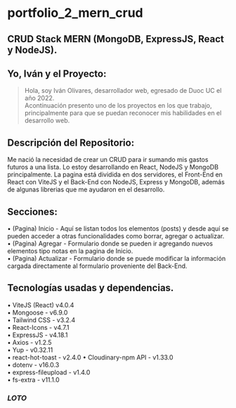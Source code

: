 # portfolio_2_mern_crud

## CRUD Stack MERN (MongoDB, ExpressJS, React y NodeJS).

## Yo, Iván y el Proyecto:
> Hola, soy Iván Olivares, desarrollador web, egresado de Duoc UC el año 2022.  
> Acontinuación presento uno de los proyectos en los que trabajo, principalmente para que se puedan reconocer mis habilidades en el desarrollo web.

## Descripción del Repositorio: 
Me nació la necesidad de crear un CRUD para ir sumando mis gastos futuros a una lista. Lo estoy desarrollando en React, NodeJS y MongoDB principalmente.
La pagina está dividida en dos servidores, el Front-End en React con ViteJS y el Back-End con NodeJS, Express y MongoDB, además de algunas librerias que
me ayudaron en el desarrollo.

## Secciones:  
• (Pagina) Inicio - Aquí se listan todos los elementos (posts) y desde aquí se pueden acceder a otras funcionalidades como borrar, agregar o actualizar.  
• (Pagina) Agregar - Formulario donde se pueden ir agregando nuevos elementos tipo notas en la pagina de Inicio.  
• (Pagina) Actualizar - Formulario donde se puede modificar la información cargada directamente al formulario proveniente del Back-End.

## Tecnologías usadas y dependencias. 
• ViteJS (React) v4.0.4  
• Mongoose - v6.9.0  
• Tailwind CSS - v3.2.4  
• React-Icons - v4.7.1  
• ExpressJS - v4.18.1  
• Axios - v1.2.5  
• Yup - v0.32.11  
• react-hot-toast - v2.4.0 
• Cloudinary-npm API - v1.33.0  
• dotenv - v16.0.3  
• express-fileupload - v1.4.0  
• fs-extra - v11.1.0  


### *LOTO*
